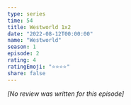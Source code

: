 ```yaml
---
type: series
time: 54
title: Westworld 1x2
date: "2022-08-12T00:00:00"
name: "Westworld"
season: 1
episode: 2
rating: 4
ratingEmoji: "⭐️⭐️⭐️⭐️"
share: false
---
```


*[No review was written for this episode]*